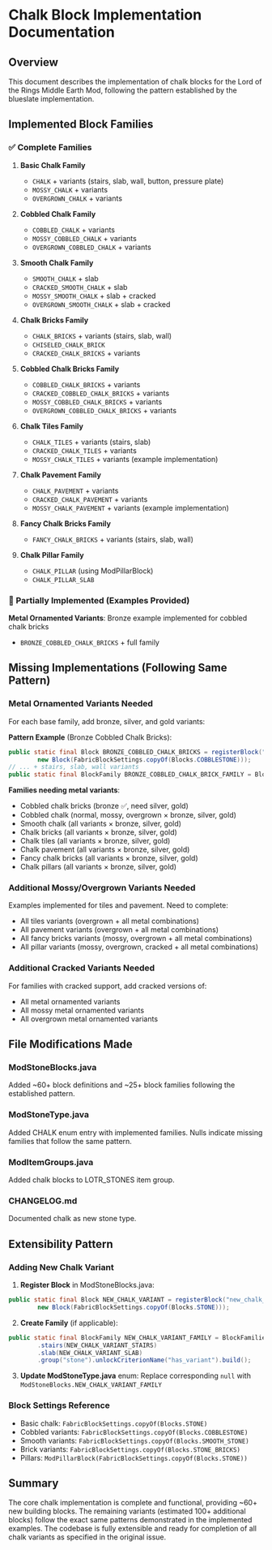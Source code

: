 # Chalk Block Implementation Documentation

## Overview
This document describes the implementation of chalk blocks for the Lord of the Rings Middle Earth Mod, following the pattern established by the blueslate implementation.

## Implemented Block Families

### ✅ Complete Families
1. **Basic Chalk Family**
   - `CHALK` + variants (stairs, slab, wall, button, pressure plate)
   - `MOSSY_CHALK` + variants  
   - `OVERGROWN_CHALK` + variants

2. **Cobbled Chalk Family**
   - `COBBLED_CHALK` + variants
   - `MOSSY_COBBLED_CHALK` + variants
   - `OVERGROWN_COBBLED_CHALK` + variants

3. **Smooth Chalk Family**
   - `SMOOTH_CHALK` + slab
   - `CRACKED_SMOOTH_CHALK` + slab
   - `MOSSY_SMOOTH_CHALK` + slab + cracked
   - `OVERGROWN_SMOOTH_CHALK` + slab + cracked

4. **Chalk Bricks Family**
   - `CHALK_BRICKS` + variants (stairs, slab, wall)
   - `CHISELED_CHALK_BRICK`
   - `CRACKED_CHALK_BRICKS` + variants

5. **Cobbled Chalk Bricks Family**
   - `COBBLED_CHALK_BRICKS` + variants
   - `CRACKED_COBBLED_CHALK_BRICKS` + variants
   - `MOSSY_COBBLED_CHALK_BRICKS` + variants
   - `OVERGROWN_COBBLED_CHALK_BRICKS` + variants

6. **Chalk Tiles Family**
   - `CHALK_TILES` + variants (stairs, slab)
   - `CRACKED_CHALK_TILES` + variants
   - `MOSSY_CHALK_TILES` + variants (example implementation)

7. **Chalk Pavement Family**
   - `CHALK_PAVEMENT` + variants
   - `CRACKED_CHALK_PAVEMENT` + variants
   - `MOSSY_CHALK_PAVEMENT` + variants (example implementation)

8. **Fancy Chalk Bricks Family**
   - `FANCY_CHALK_BRICKS` + variants (stairs, slab, wall)

9. **Chalk Pillar Family**
   - `CHALK_PILLAR` (using ModPillarBlock)
   - `CHALK_PILLAR_SLAB`

### 🔶 Partially Implemented (Examples Provided)
**Metal Ornamented Variants**: Bronze example implemented for cobbled chalk bricks
- `BRONZE_COBBLED_CHALK_BRICKS` + full family

## Missing Implementations (Following Same Pattern)

### Metal Ornamented Variants Needed
For each base family, add bronze, silver, and gold variants:

**Pattern Example** (Bronze Cobbled Chalk Bricks):
```java
public static final Block BRONZE_COBBLED_CHALK_BRICKS = registerBlock("bronze_cobbled_chalk_bricks",
        new Block(FabricBlockSettings.copyOf(Blocks.COBBLESTONE)));
// ... + stairs, slab, wall variants
public static final BlockFamily BRONZE_COBBLED_CHALK_BRICK_FAMILY = BlockFamilies.register(...)
```

**Families needing metal variants**:
- Cobbled chalk bricks (bronze ✅, need silver, gold)
- Cobbled chalk (normal, mossy, overgrown × bronze, silver, gold)
- Smooth chalk (all variants × bronze, silver, gold)
- Chalk bricks (all variants × bronze, silver, gold)
- Chalk tiles (all variants × bronze, silver, gold)
- Chalk pavement (all variants × bronze, silver, gold)
- Fancy chalk bricks (all variants × bronze, silver, gold)
- Chalk pillars (all variants × bronze, silver, gold)

### Additional Mossy/Overgrown Variants Needed
Examples implemented for tiles and pavement. Need to complete:
- All tiles variants (overgrown + all metal combinations)
- All pavement variants (overgrown + all metal combinations)  
- All fancy bricks variants (mossy, overgrown + all metal combinations)
- All pillar variants (mossy, overgrown, cracked + all metal combinations)

### Additional Cracked Variants Needed
For families with cracked support, add cracked versions of:
- All metal ornamented variants
- All mossy metal ornamented variants
- All overgrown metal ornamented variants

## File Modifications Made

### ModStoneBlocks.java
Added ~60+ block definitions and ~25+ block families following the established pattern.

### ModStoneType.java  
Added CHALK enum entry with implemented families. Nulls indicate missing families that follow the same pattern.

### ModItemGroups.java
Added chalk blocks to LOTR_STONES item group.

### CHANGELOG.md
Documented chalk as new stone type.

## Extensibility Pattern

### Adding New Chalk Variant
1. **Register Block** in ModStoneBlocks.java:
```java
public static final Block NEW_CHALK_VARIANT = registerBlock("new_chalk_variant",
        new Block(FabricBlockSettings.copyOf(Blocks.STONE)));
```

2. **Create Family** (if applicable):
```java
public static final BlockFamily NEW_CHALK_VARIANT_FAMILY = BlockFamilies.register(NEW_CHALK_VARIANT)
        .stairs(NEW_CHALK_VARIANT_STAIRS)
        .slab(NEW_CHALK_VARIANT_SLAB)
        .group("stone").unlockCriterionName("has_variant").build();
```

3. **Update ModStoneType.java** enum:
Replace corresponding `null` with `ModStoneBlocks.NEW_CHALK_VARIANT_FAMILY`

### Block Settings Reference
- Basic chalk: `FabricBlockSettings.copyOf(Blocks.STONE)`
- Cobbled variants: `FabricBlockSettings.copyOf(Blocks.COBBLESTONE)`  
- Smooth variants: `FabricBlockSettings.copyOf(Blocks.SMOOTH_STONE)`
- Brick variants: `FabricBlockSettings.copyOf(Blocks.STONE_BRICKS)`
- Pillars: `ModPillarBlock(FabricBlockSettings.copyOf(Blocks.STONE))`

## Summary
The core chalk implementation is complete and functional, providing ~60+ new building blocks. The remaining variants (estimated 100+ additional blocks) follow the exact same patterns demonstrated in the implemented examples. The codebase is fully extensible and ready for completion of all chalk variants as specified in the original issue.